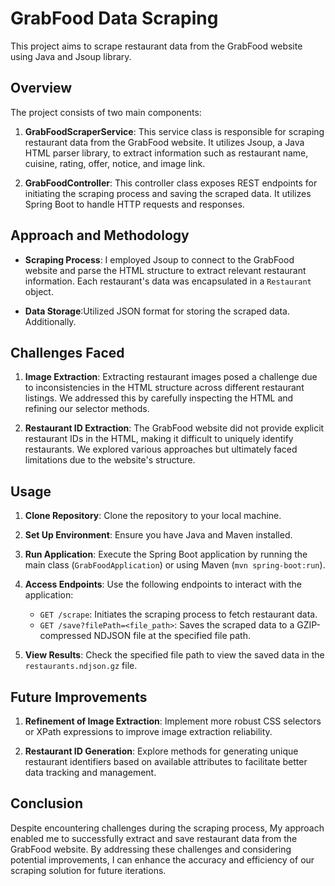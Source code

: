 # GrabFood Data Scraping

This project aims to scrape restaurant data from the GrabFood website using Java and Jsoup library.

## Overview

The project consists of two main components:

1. **GrabFoodScraperService**: This service class is responsible for scraping restaurant data from the GrabFood website. It utilizes Jsoup, a Java HTML parser library, to extract information such as restaurant name, cuisine, rating, offer, notice, and image link.

2. **GrabFoodController**: This controller class exposes REST endpoints for initiating the scraping process and saving the scraped data. It utilizes Spring Boot to handle HTTP requests and responses.

## Approach and Methodology

- **Scraping Process**: I employed Jsoup to connect to the GrabFood website and parse the HTML structure to extract relevant restaurant information. Each restaurant's data was encapsulated in a `Restaurant` object.

- **Data Storage**:Utilized JSON  format for storing the scraped data. Additionally.

## Challenges Faced

1. **Image Extraction**: Extracting restaurant images posed a challenge due to inconsistencies in the HTML structure across different restaurant listings. We addressed this by carefully inspecting the HTML and refining our selector methods.

2. **Restaurant ID Extraction**: The GrabFood website did not provide explicit restaurant IDs in the HTML, making it difficult to uniquely identify restaurants. We explored various approaches but ultimately faced limitations due to the website's structure.

## Usage

1. **Clone Repository**: Clone the repository to your local machine.

2. **Set Up Environment**: Ensure you have Java and Maven installed.

3. **Run Application**: Execute the Spring Boot application by running the main class (`GrabFoodApplication`) or using Maven (`mvn spring-boot:run`).

4. **Access Endpoints**: Use the following endpoints to interact with the application:
   - `GET /scrape`: Initiates the scraping process to fetch restaurant data.
   - `GET /save?filePath=<file_path>`: Saves the scraped data to a GZIP-compressed NDJSON file at the specified file path.

5. **View Results**: Check the specified file path to view the saved data in the `restaurants.ndjson.gz` file.

## Future Improvements

1. **Refinement of Image Extraction**: Implement more robust CSS selectors or XPath expressions to improve image extraction reliability.

2. **Restaurant ID Generation**: Explore methods for generating unique restaurant identifiers based on available attributes to facilitate better data tracking and management.

## Conclusion

Despite encountering challenges during the scraping process, My approach enabled me to successfully extract and save restaurant data from the GrabFood website. By addressing these challenges and considering potential improvements, I can enhance the accuracy and efficiency of our scraping solution for future iterations.
